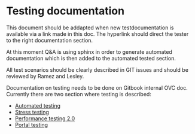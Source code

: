 # Testing documentation

This document should be addapted when new testdocumentation is available via a link made in this doc. The hyperlink should direct the tester to the right documentation section.

At this moment Q&A is using sphinx in order to generate automated documentation which is then added to the automated tested section.

All test scenarios should be clearly described in GIT issues and should be reviewed by Ramez and Lesley.

Documentation on testing needs to be done on Gitbook internal OVC doc. Currently there are two section where testing is described:  
- [Automated testing](https://github.com/gig-projects/org_quality/tree/master/Environment%20testing/performance%20testing)
- [Stress testing](https://github.com/0-complexity/ovcdoc_public/blob/master/Testing/StressTesting/Performance%20test%201.0/stress_tests.md)  
- [Performance testing 2.0](https://github.com/gig-projects/org_quality/tree/master/Environment_testing)
- [Portal testing](https://github.com/gig-projects/org_quality/tree/master/Openvcloud/Portal)
